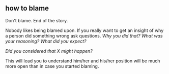 ## how to blame

Don't blame. End of the story.

Nobody likes being blamed upon. If you really want to get an insight of why a person did something wrong ask questions.
_Why you did that? What was your reasoning? What did you expect?_

_Did you considered that X might happen?_

This will lead you to understand him/her and his/her position will be much more open than in case you started blaming.
